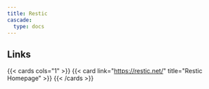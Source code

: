 ```yaml
---
title: Restic
cascade:
  type: docs
---
```


## Links
{{< cards cols="1" >}}
{{< card link="https://restic.net/" title="Restic Homepage" >}}
{{< /cards >}}